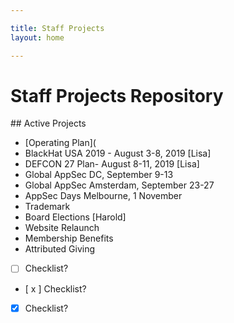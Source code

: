 ```yaml
---

title: Staff Projects
layout: home

---
```


# Staff Projects Repository
<p/>
## Active Projects
<p/>
 
* [Operating Plan](
* BlackHat USA 2019 - August 3-8, 2019 [Lisa]
* DEFCON 27 Plan- August 8-11, 2019 [Lisa]
* Global AppSec DC, September 9-13
* Global AppSec Amsterdam, September 23-27
* AppSec Days Melbourne, 1 November
* Trademark
* Board Elections [Harold]
* Website Relaunch
* Membership Benefits
* Attributed Giving

* [ ] Checklist?
* [ x ] Checklist?
* [x] Checklist?

